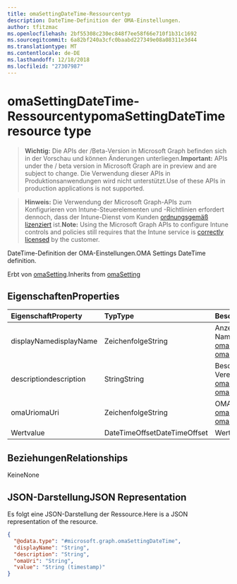 ```yaml
---
title: omaSettingDateTime-Ressourcentyp
description: DateTime-Definition der OMA-Einstellungen.
author: tfitzmac
ms.openlocfilehash: 2bf55308c230ec848f7ee58f66e710f1b31c1692
ms.sourcegitcommit: 6a82bf240a3cfc0baabd227349e08a08311e3d44
ms.translationtype: MT
ms.contentlocale: de-DE
ms.lasthandoff: 12/18/2018
ms.locfileid: "27307987"
---
```

# <a name="omasettingdatetime-resource-type"></a><span data-ttu-id="79e62-103">omaSettingDateTime-Ressourcentyp</span><span class="sxs-lookup"><span data-stu-id="79e62-103">omaSettingDateTime resource type</span></span>

> <span data-ttu-id="79e62-104">**Wichtig:** Die APIs der /Beta-Version in Microsoft Graph befinden sich in der Vorschau und können Änderungen unterliegen.</span><span class="sxs-lookup"><span data-stu-id="79e62-104">**Important:** APIs under the / beta version in Microsoft Graph are in preview and are subject to change.</span></span> <span data-ttu-id="79e62-105">Die Verwendung dieser APIs in Produktionsanwendungen wird nicht unterstützt.</span><span class="sxs-lookup"><span data-stu-id="79e62-105">Use of these APIs in production applications is not supported.</span></span>

> <span data-ttu-id="79e62-106">**Hinweis:** Die Verwendung der Microsoft Graph-APIs zum Konfigurieren von Intune-Steuerelementen und -Richtlinien erfordert dennoch, dass der Intune-Dienst vom Kunden [ordnungsgemäß lizenziert](https://go.microsoft.com/fwlink/?linkid=839381) ist.</span><span class="sxs-lookup"><span data-stu-id="79e62-106">**Note:** Using the Microsoft Graph APIs to configure Intune controls and policies still requires that the Intune service is [correctly licensed](https://go.microsoft.com/fwlink/?linkid=839381) by the customer.</span></span>

<span data-ttu-id="79e62-107">DateTime-Definition der OMA-Einstellungen.</span><span class="sxs-lookup"><span data-stu-id="79e62-107">OMA Settings DateTime definition.</span></span>

<span data-ttu-id="79e62-108">Erbt von [omaSetting](../resources/intune-deviceconfig-omasetting.md).</span><span class="sxs-lookup"><span data-stu-id="79e62-108">Inherits from [omaSetting](../resources/intune-deviceconfig-omasetting.md)</span></span>

## <a name="properties"></a><span data-ttu-id="79e62-109">Eigenschaften</span><span class="sxs-lookup"><span data-stu-id="79e62-109">Properties</span></span>
|<span data-ttu-id="79e62-110">Eigenschaft</span><span class="sxs-lookup"><span data-stu-id="79e62-110">Property</span></span>|<span data-ttu-id="79e62-111">Typ</span><span class="sxs-lookup"><span data-stu-id="79e62-111">Type</span></span>|<span data-ttu-id="79e62-112">Beschreibung</span><span class="sxs-lookup"><span data-stu-id="79e62-112">Description</span></span>|
|:---|:---|:---|
|<span data-ttu-id="79e62-113">displayName</span><span class="sxs-lookup"><span data-stu-id="79e62-113">displayName</span></span>|<span data-ttu-id="79e62-114">Zeichenfolge</span><span class="sxs-lookup"><span data-stu-id="79e62-114">String</span></span>|<span data-ttu-id="79e62-115">Anzeigename</span><span class="sxs-lookup"><span data-stu-id="79e62-115">Display Name.</span></span> <span data-ttu-id="79e62-116">Vererbt von [omaSetting](../resources/intune-deviceconfig-omasetting.md)</span><span class="sxs-lookup"><span data-stu-id="79e62-116">Inherited from [omaSetting](../resources/intune-deviceconfig-omasetting.md)</span></span>|
|<span data-ttu-id="79e62-117">description</span><span class="sxs-lookup"><span data-stu-id="79e62-117">description</span></span>|<span data-ttu-id="79e62-118">String</span><span class="sxs-lookup"><span data-stu-id="79e62-118">String</span></span>|<span data-ttu-id="79e62-119">Beschreibung.</span><span class="sxs-lookup"><span data-stu-id="79e62-119">Description.</span></span> <span data-ttu-id="79e62-120">Vererbt von [omaSetting](../resources/intune-deviceconfig-omasetting.md)</span><span class="sxs-lookup"><span data-stu-id="79e62-120">Inherited from [omaSetting](../resources/intune-deviceconfig-omasetting.md)</span></span>|
|<span data-ttu-id="79e62-121">omaUri</span><span class="sxs-lookup"><span data-stu-id="79e62-121">omaUri</span></span>|<span data-ttu-id="79e62-122">Zeichenfolge</span><span class="sxs-lookup"><span data-stu-id="79e62-122">String</span></span>|<span data-ttu-id="79e62-123">OMA</span><span class="sxs-lookup"><span data-stu-id="79e62-123">OMA.</span></span> <span data-ttu-id="79e62-124">Vererbt von [omaSetting](../resources/intune-deviceconfig-omasetting.md)</span><span class="sxs-lookup"><span data-stu-id="79e62-124">Inherited from [omaSetting](../resources/intune-deviceconfig-omasetting.md)</span></span>|
|<span data-ttu-id="79e62-125">Wert</span><span class="sxs-lookup"><span data-stu-id="79e62-125">value</span></span>|<span data-ttu-id="79e62-126">DateTimeOffset</span><span class="sxs-lookup"><span data-stu-id="79e62-126">DateTimeOffset</span></span>|<span data-ttu-id="79e62-127">Wert.</span><span class="sxs-lookup"><span data-stu-id="79e62-127">Value.</span></span>|

## <a name="relationships"></a><span data-ttu-id="79e62-128">Beziehungen</span><span class="sxs-lookup"><span data-stu-id="79e62-128">Relationships</span></span>
<span data-ttu-id="79e62-129">Keine</span><span class="sxs-lookup"><span data-stu-id="79e62-129">None</span></span>
## <a name="json-representation"></a><span data-ttu-id="79e62-130">JSON-Darstellung</span><span class="sxs-lookup"><span data-stu-id="79e62-130">JSON Representation</span></span>
<span data-ttu-id="79e62-131">Es folgt eine JSON-Darstellung der Ressource.</span><span class="sxs-lookup"><span data-stu-id="79e62-131">Here is a JSON representation of the resource.</span></span>
<!-- {
  "blockType": "resource",
  "@odata.type": "microsoft.graph.omaSettingDateTime"
}
-->
``` json
{
  "@odata.type": "#microsoft.graph.omaSettingDateTime",
  "displayName": "String",
  "description": "String",
  "omaUri": "String",
  "value": "String (timestamp)"
}
```





